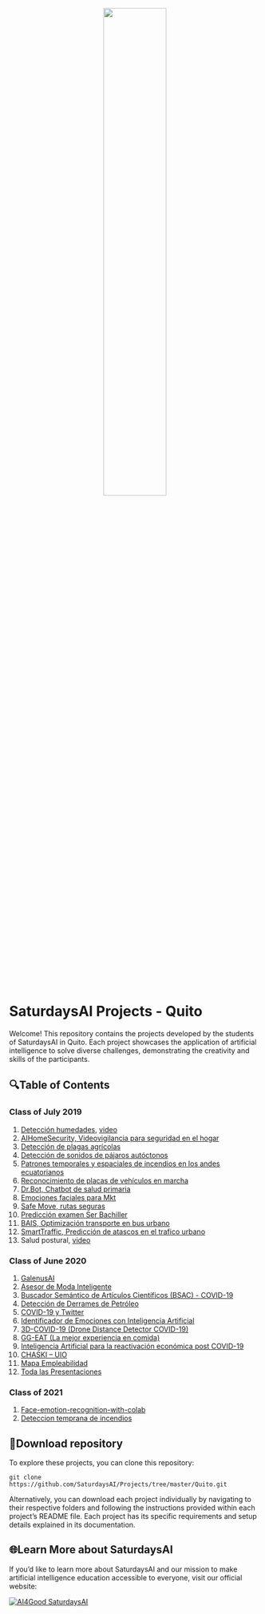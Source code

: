 <p align="center"><img width="50%" src="https://saturdaysai.github.io/saturdaysai/images/logo.png" /></p>

# SaturdaysAI Projects - Quito

Welcome! This repository contains the projects developed by the students of SaturdaysAI in Quito. Each project showcases the application of artificial intelligence to solve diverse challenges, demonstrating the creativity and skills of the participants.

## 🔍Table of Contents

### Class of July 2019

1) [Detección humedades](https://github.com/SaturdaysAI/Projects/blob/master/Quito/Julio2019/DeteccionHumedad_PITCH.pdf), [video](https://youtu.be/IPhFYPx00y0)
2) [AIHomeSecurity, Videovigilancia para seguridad en el hogar](https://github.com/SaturdaysAI/Projects/blob/master/Quito/Julio2019/AiHomeSecurity_PITCH.pdf)
3) [Detección de plagas agrícolas](https://github.com/SaturdaysAI/Projects/blob/master/Quito/Julio2019/DeteccionPlagas_PITCH.pdf)
4) [Detección de sonidos de pájaros autóctonos](https://github.com/SaturdaysAI/Projects/blob/master/Quito/Julio2019/DeteccionSonidosPajaro_PITCH.pdf)
5) [Patrones temporales y espaciales de incendios en los andes ecuatorianos](https://github.com/SaturdaysAI/Projects/blob/master/Quito/Julio2019/Incendios_PITCH.pdf)
6) [Reconocimiento de placas de vehículos en marcha](https://github.com/SaturdaysAI/Projects/blob/master/Quito/Julio2019/Placas_PITCH.pdf)
7) [Dr.Bot, Chatbot de salud primaria](https://github.com/SaturdaysAI/Projects/blob/master/Quito/Julio2019/DrBOT_PITCH.pdf)
8) [Emociones faciales para Mkt](https://github.com/SaturdaysAI/Projects/blob/master/Quito/Julio2019/EmotionalMarketingResearch_PITCH.pdf)
9) [Safe Move, rutas seguras](https://github.com/SaturdaysAI/Projects/blob/master/Quito/Julio2019/SafeMove_Pitch.pdf)
10) [Predicción examen Ser Bachiller](https://github.com/SaturdaysAI/Projects/blob/master/Quito/Julio2019/SerBachillerAI_PITCH.pdf)
11) [BAIS, Optimización transporte en bus urbano](https://github.com/SaturdaysAI/Projects/blob/master/Quito/Julio2019/BAIS_PITCH.pdf)
12) [SmartTraffic, Predicción de atascos en el trafico urbano](https://github.com/SaturdaysAI/Projects/blob/master/Quito/Julio2019/SmartTraffifc_PITCH.pdf)
13) Salud postural, [video](https://youtu.be/ZhLwCFxsju4)

### Class of June 2020

1) [GalenusAI](https://github.com/AI6-UIO/Galenus-AI)
2) [Asesor de Moda Inteligente](https://github.com/AI6-UIO/asesor-moda-inteligente)
3) [Buscador Semántico de Artículos Científicos (BSAC) - COVID-19](BSAC-COVID19)
4) [Detección de Derrames de Petróleo](https://github.com/AI6-UIO/derrames-petroleo) 
5) [COVID-19 y Twitter](https://github.com/AI6-UIO/COVID-19-Twitter)
6) [Identificador de Emociones con Inteligencia Artificial](https://github.com/SaturdaysAI/Projects/tree/master/Quito/Junio2020/identificador-emociones-AI) 
7) [3D-COVID-19 (Drone Distance Detector COVID-19)](https://github.com/AI6-UIO/3D-COVID19)
8) [GG-EAT (La mejor experiencia en comida)](https://github.com/AI6-UIO/GG-EAT)
9) [Inteligencia Artificial para la reactivación económica post COVID-19](https://github.com/AI6-UIO/NAMPI)
10) [CHASKI – UIO](https://github.com/AI6-UIO/CHASKI-UIO)
11) [Mapa Empleabilidad](https://github.com/AI6-UIO/mapa-empleabilidad)
12) [Toda las Presentaciones](https://github.com/AI6-UIO/Saturdays-AI-2nd-Presentaciones.git)

### Class of 2021

1) [Face-emotion-recognition-with-colab](https://github.com/SaturdaysAI/Projects/tree/master/Quito/2021/Face-emotion-recognition-with-colab-main)
2) [Deteccion temprana de incendios](https://github.com/SaturdaysAI/Projects/tree/master/Quito/2021/deteccion-temprana-de-incendios_main)

## 💾Download repository

To explore these projects, you can clone this repository:
```
git clone https://github.com/SaturdaysAI/Projects/tree/master/Quito.git
```
Alternatively, you can download each project individually by navigating to their respective folders and following the instructions provided within each project’s README file.
Each project has its specific requirements and setup details explained in its documentation.

## 🌐Learn More about SaturdaysAI

If you’d like to learn more about SaturdaysAI and our mission to make artificial intelligence education accessible to everyone, visit our official website:

[![AI4Good SaturdaysAI](https://img.shields.io/badge/AI4Good-SaturdaysAI-orange)](https://saturdays.ai/)
